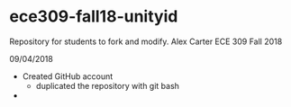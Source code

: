 # ece309-fall18-unityid
Repository for students to fork and modify.
Alex Carter
ECE 309 Fall 2018

09/04/2018
* Created GitHub account 
  * duplicated the repository with git bash
* 
